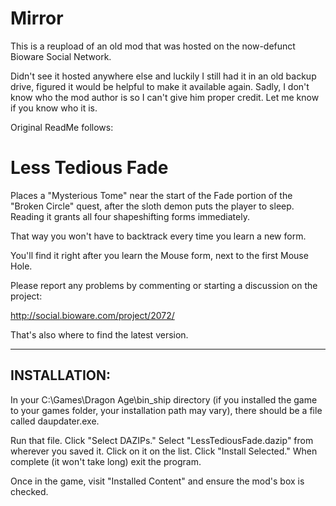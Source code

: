 # Mirror

This is a reupload of an old mod that was hosted on the now-defunct Bioware Social Network. 

Didn't see it hosted anywhere else and luckily I still had it in an old backup drive, figured it would be helpful to make it available again. Sadly, I don't know who the mod author is so I can't give him proper credit. Let me know if you know who it is.

Original ReadMe follows:


# Less Tedious Fade


Places a "Mysterious Tome" near the start of the Fade portion of the "Broken Circle" quest, 
after the sloth demon puts the player to sleep. Reading it grants all four 
shapeshifting forms immediately.

That way you won't have to backtrack every time you learn a new form.

You'll find it right after you learn the Mouse form, next to the first Mouse Hole.

Please report any problems by commenting or starting a discussion on the project:

http://social.bioware.com/project/2072/

That's also where to find the latest version.

-------------
INSTALLATION: 
-------------

In your C:\Games\Dragon Age\bin_ship directory (if you installed the game to your games
folder, your installation path may vary), there should be a file called daupdater.exe.

Run that file.
Click "Select DAZIPs."
Select "LessTediousFade.dazip" from wherever you saved it.
Click on it on the list.
Click "Install Selected."
When complete (it won't take long) exit the program.

Once in the game, visit "Installed Content" and ensure the mod's box is checked.

